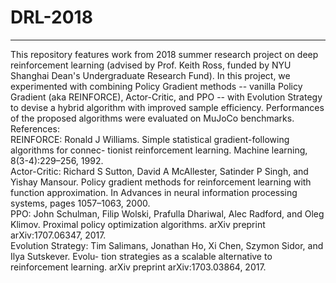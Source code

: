 # DRL-2018
------------
This repository features work from 2018 summer research project on deep reinforcement learning (advised by Prof. Keith Ross, funded by NYU Shanghai Dean's Undergraduate Research Fund). In this project, we experimented with combining Policy Gradient methods -- vanilla Policy Gradient (aka REINFORCE), Actor-Critic, and PPO --  with Evolution Strategy to devise a hybrid algorithm with improved sample efficiency. Performances of the proposed algorithms were evaluated on MuJoCo benchmarks.\
References:\
REINFORCE: Ronald J Williams. Simple statistical gradient-following algorithms for connec- tionist reinforcement learning. Machine learning, 8(3-4):229–256, 1992.\
Actor-Critic: Richard S Sutton, David A McAllester, Satinder P Singh, and Yishay Mansour. Policy gradient methods for reinforcement learning with function approximation. In Advances in neural information processing systems, pages 1057–1063, 2000.\
PPO: John Schulman, Filip Wolski, Prafulla Dhariwal, Alec Radford, and Oleg Klimov. Proximal policy optimization algorithms. arXiv preprint arXiv:1707.06347, 2017.\
Evolution Strategy: Tim Salimans, Jonathan Ho, Xi Chen, Szymon Sidor, and Ilya Sutskever. Evolu- tion strategies as a scalable alternative to reinforcement learning. arXiv preprint arXiv:1703.03864, 2017.
